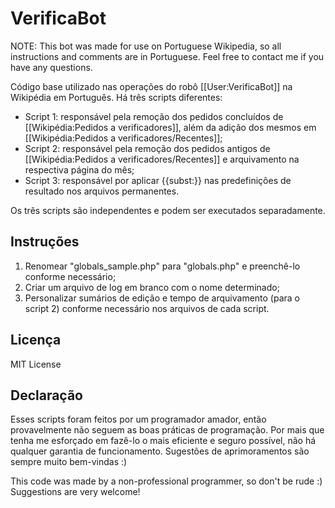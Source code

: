 # VerificaBot

NOTE: This bot was made for use on Portuguese Wikipedia, so all instructions and comments are in Portuguese. Feel free to contact me if you have any questions.

Código base utilizado nas operações do robô [[User:VerificaBot]] na Wikipédia em Português. Há três scripts diferentes:

* Script 1: responsável pela remoção dos pedidos concluídos de [[Wikipédia:Pedidos a verificadores]], além da adição dos mesmos em [[Wikipédia:Pedidos a verificadores/Recentes]];
* Script 2: responsável pela remoção dos pedidos antigos de [[Wikipédia:Pedidos a verificadores/Recentes]] e arquivamento na respectiva página do mês;
* Script 3: responsável por aplicar {{subst:}} nas predefinições de resultado nos arquivos permanentes.

Os três scripts são independentes e podem ser executados separadamente.

## Instruções
1) Renomear "globals_sample.php" para "globals.php" e preenchê-lo conforme necessário;
2) Criar um arquivo de log em branco com o nome determinado;
3) Personalizar sumários de edição e tempo de arquivamento (para o script 2) conforme necessário nos arquivos de cada script.

## Licença
MIT License

## Declaração
Esses scripts foram feitos por um programador amador, então provavelmente não seguem as boas práticas de programação. Por mais que tenha me esforçado em fazê-lo o mais eficiente e seguro possível, não há qualquer garantia de funcionamento. Sugestões de aprimoramentos são sempre muito bem-vindas :)

This code was made by a non-professional programmer, so don't be rude :) Suggestions are very welcome!
